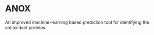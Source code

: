 # ANOX
An improved machine-learning based prediction tool for identifying the antioxidant proteins.
